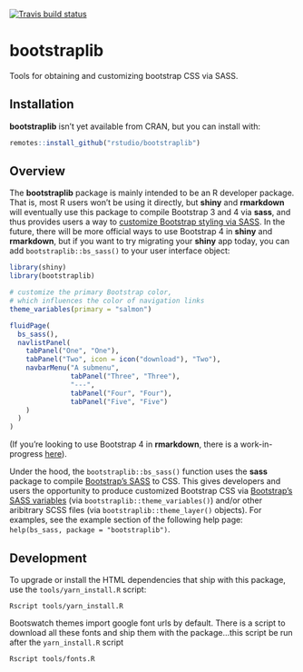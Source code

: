 
<!-- badges: start -->

[![Travis build
status](https://travis-ci.org/rstudio/bootstraplib.svg?branch=master)](https://travis-ci.org/rstudio/bootstraplib)
<!-- badges: end -->

# bootstraplib

Tools for obtaining and customizing bootstrap CSS via SASS.

## Installation

**bootstraplib** isn’t yet available from CRAN, but you can install
with:

``` r
remotes::install_github("rstudio/bootstraplib")
```

## Overview

The **bootstraplib** package is mainly intended to be an R developer
package. That is, most R users won’t be using it directly, but **shiny**
and **rmarkdown** will eventually use this package to compile Bootstrap
3 and 4 via **sass**, and thus provides users a way to [customize
Bootstrap styling via
SASS](https://getbootstrap.com/docs/4.4/getting-started/theming/). In
the future, there will be more official ways to use Bootstrap 4 in
**shiny** and **rmarkdown**, but if you want to try migrating your
**shiny** app today, you can add `bootstraplib::bs_sass()` to your user
interface object:

``` r
library(shiny)
library(bootstraplib)

# customize the primary Bootstrap color, 
# which influences the color of navigation links
theme_variables(primary = "salmon")

fluidPage(
  bs_sass(),
  navlistPanel(
    tabPanel("One", "One"),
    tabPanel("Two", icon = icon("download"), "Two"),
    navbarMenu("A submenu",
               tabPanel("Three", "Three"),
               "---",
               tabPanel("Four", "Four"),
               tabPanel("Five", "Five")
    )
  )
)
```

(If you’re looking to use Bootstrap 4 in **rmarkdown**, there is a
work-in-progress
[here](https://github.com/rstudio/rmarkdown/pull/1706)).

Under the hood, the `bootstraplib::bs_sass()` function uses the **sass**
package to compile [Bootstrap’s
SASS](https://getbootstrap.com/docs/4.0/getting-started/theming/) to
CSS. This gives developers and users the opportunity to produce
customized Bootstrap CSS via [Bootstrap’s SASS
variables](https://github.com/rstudio/bootstraplib/blob/master/inst/node_modules/bootstrap/scss/_variables.scss)
(via `bootstraplib::theme_variables()`) and/or other aribitrary SCSS
files (via `bootstraplib::theme_layer()` objects). For examples, see the
example section of the following help page: `help(bs_sass, package =
"bootstraplib")`.

## Development

To upgrade or install the HTML dependencies that ship with this package,
use the `tools/yarn_install.R` script:

``` shell
Rscript tools/yarn_install.R
```

Bootswatch themes import google font urls by default. There is a script
to download all these fonts and ship them with the package…this script
be run after the `yarn_install.R` script

``` shell
Rscript tools/fonts.R
```

